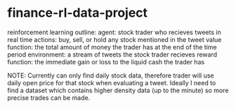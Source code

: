 # finance-rl-data-project

reinforcement learning outline:
    agent: stock trader who recieves tweets in real time
    actions: buy, sell, or hold any stock mentioned in the tweet
    value function: the total amount of money the trader has at the end of the time period
    environment: a stream of tweets the stock trader recieves
    reward function: the immediate gain or loss to the liquid cash the trader has

NOTE: Currently can only find daily stock data, therefore trader will use daily open price for that stock when evaluating a tweet. Ideally I need to find a dataset which contains higher density data (up to the minute) so more precise trades can be made.